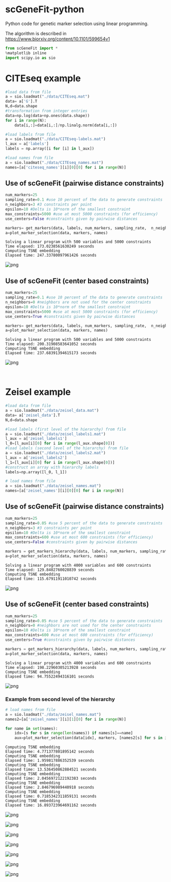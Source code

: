 

# scGeneFit-python
Python code for genetic marker selection using linear programming.

The algorithm is described in https://www.biorxiv.org/content/10.1101/599654v1



```python
from scGeneFit import *
%matplotlib inline
import scipy.io as sio
```

# CITEseq example


```python
#load data from file
a = sio.loadmat("./data/CITEseq.mat")
data= a['G'].T
N,d=data.shape
#transformation from integer entries 
data=np.log(data+np.ones(data.shape))
for i in range(N):
    data[i,:]=data[i,:]/np.linalg.norm(data[i,:])

#load labels from file
a = sio.loadmat("./data/CITEseq-labels.mat")
l_aux = a['labels']
labels = np.array([i for [i] in l_aux])

#load names from file
a = sio.loadmat("./data/CITEseq_names.mat")
names=[a['citeseq_names'][i][0][0] for i in range(N)]
```

## Use of scGeneFit (pairwise distance constraints)


```python
num_markers=25
sampling_rate=0.1 #use 10 percent of the data to generate constraints
n_neighbors=3 #3 constraints per point
epsilon=10 #Delta is 10*norm of the smallest constraint
max_constraints=5000 #use at most 5000 constraints (for efficiency)
use_centers=False #constraints given by pairwise distances

markers= get_markers(data, labels, num_markers, sampling_rate,  n_neighbors, epsilon, max_constraints, use_centers)
a=plot_marker_selection(data, markers, names)
```

    Solving a linear program with 500 variables and 5000 constraints
    Time elapsed: 173.0238561630249 seconds
    Computing TSNE embedding
    Elapsed time: 247.33780097961426 seconds



![png](figures/scGeneFit_example_4_1.png)


## Use of scGeneFit (center based constraints)


```python
num_markers=25
sampling_rate=0.1 #use 10 percent of the data to generate constraints
n_neighbors=0 #neighbors are not used for the center constraints 
epsilon=10 #Delta is 10*norm of the smallest constraint
max_constraints=5000 #use at most 5000 constraints (for efficiency)
use_centers=True #constraints given by pairwise distances

markers= get_markers(data, labels, num_markers, sampling_rate,  n_neighbors, epsilon, max_constraints, use_centers)
a=plot_marker_selection(data, markers, names)
```

    Solving a linear program with 500 variables and 5000 constraints
    Time elapsed: 200.31908583641052 seconds
    Computing TSNE embedding
    Elapsed time: 237.68391394615173 seconds



![png](figures/scGeneFit_example_6_1.png)



```python

```


```python

```

# Zeisel example


```python
#load data from file
a = sio.loadmat("./data/zeisel_data.mat")
data= a['zeisel_data'].T
N,d=data.shape

#load labels (first level of the hierarchy) from file
a = sio.loadmat("./data/zeisel_labels1.mat")
l_aux = a['zeisel_labels1']
l_0=[l_aux[i][0] for i in range(l_aux.shape[0])]
#load labels (second level of the hierarchy) from file
a = sio.loadmat("./data/zeisel_labels2.mat")
l_aux = a['zeisel_labels2']
l_1=[l_aux[i][0] for i in range(l_aux.shape[0])]
#construct an array with hierarchy labels
labels=np.array([l_0, l_1])

# load names from file 
a = sio.loadmat("./data/zeisel_names.mat")
names=[a['zeisel_names'][i][0][0] for i in range(N)]

```

## Use of scGeneFit (pairwise distance constraints)


```python
num_markers=25
sampling_rate=0.05 #use 5 percent of the data to generate constraints
n_neighbors=3 #3 constraints per point
epsilon=10 #Delta is 10*norm of the smallest constraint
max_constraints=600 #use at most 600 constraints (for efficiency)
use_centers=False #constraints given by pairwise distances

markers = get_markers_hierarchy(data, labels, num_markers, sampling_rate,  n_neighbors, epsilon, max_constraints, use_centers)
a=plot_marker_selection(data, markers, names)
```

    Solving a linear program with 4000 variables and 600 constraints
    Time elapsed: 129.8402760028839 seconds
    Computing TSNE embedding
    Elapsed time: 115.67911911010742 seconds



![png](figures/scGeneFit_example_12_1.png)


## Use of scGeneFit (center based constraints)


```python
num_markers=25
sampling_rate=0.05 #use 5 percent of the data to generate constraints
n_neighbors=0 #neighbors are not used for the center constraints
epsilon=10 #Delta is 10*norm of the smallest constraint
max_constraints=600 #use at most 600 constraints (for efficiency)
use_centers=True #constraints given by pairwise distances

markers = get_markers_hierarchy(data, labels, num_markers, sampling_rate,  n_neighbors, epsilon, max_constraints, use_centers)
a=plot_marker_selection(data, markers, names)
```

    Solving a linear program with 4000 variables and 600 constraints
    Time elapsed: 198.22960305213928 seconds
    Computing TSNE embedding
    Elapsed time: 94.75522494316101 seconds



![png](figures/scGeneFit_example_14_1.png)


### Example from second level of the hierarchy


```python
# load names from file 
a = sio.loadmat("./data/zeisel_names.mat")
names2=[a['zeisel_names'][i][1][0] for i in range(N)]
```


```python
for name in set(names):
    idx=[s for s in range(len(names)) if names[s]==name]
    aux=plot_marker_selection(data[idx], markers, [names2[s] for s in idx])
```

    Computing TSNE embedding
    Elapsed time: 4.771377801895142 seconds
    Computing TSNE embedding
    Elapsed time: 1.959817886352539 seconds
    Computing TSNE embedding
    Elapsed time: 13.536450862884521 seconds
    Computing TSNE embedding
    Elapsed time: 2.0456972122192383 seconds
    Computing TSNE embedding
    Elapsed time: 2.846796989440918 seconds
    Computing TSNE embedding
    Elapsed time: 0.7185342311859131 seconds
    Computing TSNE embedding
    Elapsed time: 16.893723964691162 seconds



![png](figures/scGeneFit_example_17_1.png)



![png](figures/scGeneFit_example_17_2.png)



![png](figures/scGeneFit_example_17_3.png)



![png](figures/scGeneFit_example_17_4.png)



![png](figures/scGeneFit_example_17_5.png)



![png](figures/scGeneFit_example_17_6.png)



![png](figures/scGeneFit_example_17_7.png)



```python

```


```python

```

